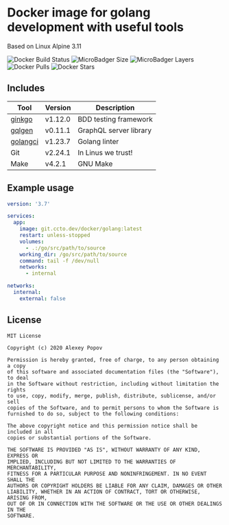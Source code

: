 # Docker image for golang development with useful tools
Based on Linux Alpine 3.11

![Docker Build Status](https://img.shields.io/docker/build/alexeyco/golang)
![MicroBadger Size](https://img.shields.io/microbadger/image-size/alexeyco/golang)
![MicroBadger Layers](https://img.shields.io/microbadger/layers/alexeyco/golang)
![Docker Pulls](https://img.shields.io/docker/pulls/alexeyco/golang)
![Docker Stars](https://img.shields.io/docker/stars/alexeyco/golang)

## Includes
| Tool                                                  | Version | Description            |
|-------------------------------------------------------|---------|------------------------|
| [ginkgo](https://github.com/onsi/ginkgo)              | v1.12.0 | BDD testing framework  |
| [gqlgen](https://github.com/99designs/gqlgen)         | v0.11.1 | GraphQL server library |
| [golangci](https://github.com/golangci/golangci-lint) | v1.23.7 | Golang linter          |
| Git                                                   | v2.24.1 | In Linus we trust!     |
| Make                                                  | v4.2.1  | GNU Make               |

## Example usage
```yaml
version: '3.7'

services:
  app:
    image: git.ccto.dev/docker/golang:latest
    restart: unless-stopped
    volumes:
      - .:/go/src/path/to/source
    working_dir: /go/src/path/to/source
    command: tail -f /dev/null
    networks:
      - internal

networks:
  internal:
    external: false
```

## License

```
MIT License

Copyright (c) 2020 Alexey Popov

Permission is hereby granted, free of charge, to any person obtaining a copy
of this software and associated documentation files (the "Software"), to deal
in the Software without restriction, including without limitation the rights
to use, copy, modify, merge, publish, distribute, sublicense, and/or sell
copies of the Software, and to permit persons to whom the Software is
furnished to do so, subject to the following conditions:

The above copyright notice and this permission notice shall be included in all
copies or substantial portions of the Software.

THE SOFTWARE IS PROVIDED "AS IS", WITHOUT WARRANTY OF ANY KIND, EXPRESS OR
IMPLIED, INCLUDING BUT NOT LIMITED TO THE WARRANTIES OF MERCHANTABILITY,
FITNESS FOR A PARTICULAR PURPOSE AND NONINFRINGEMENT. IN NO EVENT SHALL THE
AUTHORS OR COPYRIGHT HOLDERS BE LIABLE FOR ANY CLAIM, DAMAGES OR OTHER
LIABILITY, WHETHER IN AN ACTION OF CONTRACT, TORT OR OTHERWISE, ARISING FROM,
OUT OF OR IN CONNECTION WITH THE SOFTWARE OR THE USE OR OTHER DEALINGS IN THE
SOFTWARE.
```

